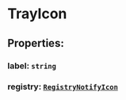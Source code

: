 # **TrayIcon**
## **Properties**:
### label: `string`
### registry: [`RegistryNotifyIcon`](./RegistryNotifyIcon)